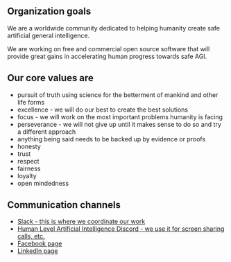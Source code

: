 ## Organization goals

We are a worldwide community dedicated to helping humanity create safe artificial general intelligence.

We are working on free and commercial open source software that will provide great gains in accelerating human progress towards safe AGI.

## Our core values are

* pursuit of truth using science for the betterment of mankind and other life forms
* excellence - we will do our best to create the best solutions
* focus - we will work on the most important problems humanity is facing
* perseverance - we will not give up until it makes sense to do so and try a different approach
* anything being said needs to be backed up by evidence or proofs
* honesty
* trust
* respect
* fairness
* loyalty
* open mindedness

## Communication channels

* [Slack - this is where we coordinate our work](https://join.slack.com/t/fairy-tale-agi/shared_invite/enQtNzQ4MTU4MzMwMzkxLTg5NzEyNWYyNDNjM2RlYTY3YmJjZTdiMGEyYWQxZWZjOWVlMzg2NDM3NGQxYzU2YmY3OWFjYWE3YzZmNDBkZDQ)
* [Human Level Artificial Intelligence Discord - we use it for screen sharing calls, etc.](https://discord.gg/6hGWSNA)
* [Facebook page](https://www.facebook.com/fairy.tale.artificial.general.intelligence/)
* [LinkedIn page](http://linkedin.com/company/fairy-tale-artificial-general-intelligence-solutions)
